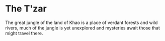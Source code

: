 The T'zar
======
The great jungle of the land of Khao is a place of verdant forests and wild rivers, much of the jungle is yet unexplored and mysteries await those that might travel there.